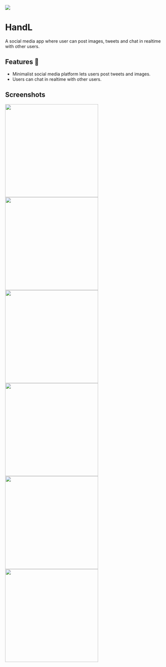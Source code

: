 ![](./Assets/header.png)

# HandL

A social media app where user can post images, tweets and chat in realtime with other users.


## Features 🚀

- Minimalist social media platform lets users post tweets and images.
- Users can chat in realtime with other users.


## Screenshots 

<p float="left">
  <img src="/assets/github_ss/1.png" width="300" />

  <img src="/assets/github_ss/2.png" width="300" />

  <img src="/assets/github_ss/3.png" width="300" />

  <img src="/assets/github_ss/4.png" width="300" />

  <img src="/assets/github_ss/5.png" width="300" />

  <img src="/assets/github_ss/6.png" width="300" />

